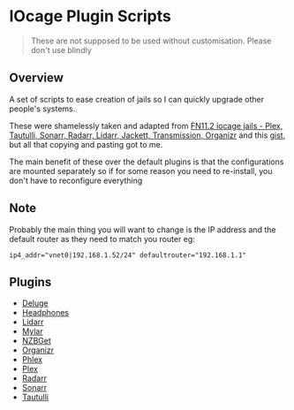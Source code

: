 # IOcage Plugin Scripts

> These are not supposed to be used without customisation. Please don't use blindly

## Overview

A set of scripts to ease creation of jails so I can quickly upgrade other people's systems.

These were shamelessly taken and adapted from [FN11.2 iocage jails - Plex, Tautulli, Sonarr, Radarr, Lidarr, Jackett, Transmission, Organizr](https://forums.freenas.org/index.php?resources/fn11-2-iocage-jails-plex-tautulli-sonarr-radarr-lidarr-jackett-transmission-organizr.58/) and this [gist](https://gist.github.com/mow4cash/e2fd4991bd2b787ca407a355d134b0ff), but all that copying and pasting got to me.

The main benefit of these over the default plugins is that the configurations are mounted separately so if for some reason you need to re-install, you don't have to reconfigure everything

## Note
Probably the main thing you will want to change is the IP address and the default router as they need to match you router
eg:
```
ip4_addr="vnet0|192.168.1.52/24" defaultrouter="192.168.1.1"
```

## Plugins

- [Deluge](./deluge/README.md)
- [Headphones](./headphones/README.md)
- [Lidarr](./lidarr/README.md)
- [Mylar](./mylar/README.md)
- [NZBGet](./nzbget/README.md)
- [Organizr](./organizr/README.md)
- [Phlex](./phlex/README.md)
- [Plex](./plex/README.md)
- [Radarr](./radarr/README.md)
- [Sonarr](./sonarr/README.md)
- [Tautulli](./tautulli/README.md)